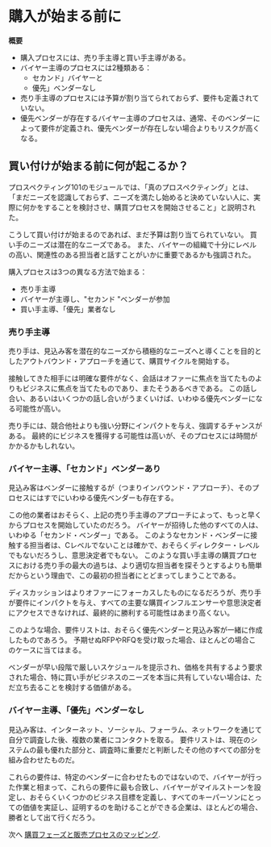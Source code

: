 # 購入が始まる前に

**概要**

* 購入プロセスには、売り手主導と買い手主導がある。
* バイヤー主導のプロセスには2種類ある：
  * セカンド」バイヤーと
  * 優先」ベンダーなし
* 売り手主導のプロセスには予算が割り当てられておらず、要件も定義されていない。
* 優先ベンダーが存在するバイヤー主導のプロセスは、通常、そのベンダーによって要件が定義され、優先ベンダーが存在しない場合よりもリスクが高くなる。

## 買い付けが始まる前に何が起こるか？

プロスペクティング101のモジュールでは、「真のプロスペクティング」とは、「まだニーズを認識しておらず、ニーズを満たし始めると決めていない人に、実際に何かをすることを検討させ、購買プロセスを開始させること」と説明された。

こうして買い付けが始まるのであれば、まだ予算は割り当てられていない。 買い手のニーズは潜在的なニーズである。 また、バイヤーの組織で十分にレベルの高い、関連性のある担当者と話すことがいかに重要であるかも強調された。

購入プロセスは3つの異なる方法で始まる：

* 売り手主導
* バイヤーが主導し、"セカンド "ベンダーが参加
* 買い手主導、「優先」業者なし

### 売り手主導

売り手は、見込み客を潜在的なニーズから積極的なニーズへと導くことを目的としたアウトバウンド・アプローチを通じて、購買サイクルを開始する。

接触してきた相手には明確な要件がなく、会話はオファーに焦点を当てたものよりもビジネスに焦点を当てたものであり、またそうあるべきである。 この話し合い、あるいはいくつかの話し合いがうまくいけば、いわゆる優先ベンダーになる可能性が高い。

売り手には、競合他社よりも強い分野にインパクトを与え、強調するチャンスがある。 最終的にビジネスを獲得する可能性は高いが、そのプロセスには時間がかかるかもしれない。

### バイヤー主導、「セカンド」ベンダーあり

見込み客はベンダーに接触するが（つまりインバウンド・アプローチ）、そのプロセスにはすでにいわゆる優先ベンダーも存在する。

この他の業者はおそらく、上記の売り手主導のアプローチによって、もっと早くからプロセスを開始していたのだろう。 バイヤーが招待した他のすべての人は、いわゆる「セカンド・ベンダー」である。 このようなセカンド・ベンダーに接触する担当者は、Cレベルでないことは確かで、おそらくディレクター・レベルでもないだろうし、意思決定者でもない。 このような買い手主導の購買プロセスにおける売り手の最大の過ちは、より適切な担当者を探そうとするよりも簡単だからという理由で、この最初の担当者にとどまってしまうことである。

ディスカッションはよりオファーにフォーカスしたものになるだろうが、売り手が要件にインパクトを与え、すべての主要な購買インフルエンサーや意思決定者にアクセスできなければ、最終的に勝利する可能性はあまり高くない。

このような場合、要件リストは、おそらく優先ベンダーと見込み客が一緒に作成したものであろう。 予期せぬRFPやRFQを受け取った場合、ほとんどの場合このケースに当てはまる。

ベンダーが早い段階で厳しいスケジュールを提示され、価格を共有するよう要求された場合、特に買い手がビジネスのニーズを本当に共有していない場合は、ただ立ち去ることを検討する価値がある。

### バイヤー主導、「優先」ベンダーなし

見込み客は、インターネット、ソーシャル、フォーラム、ネットワークを通じて自分で調査した後、複数の業者にコンタクトを取る。 要件リストは、現在のシステムの最も優れた部分と、調査時に重要だと判断したその他のすべての部分を組み合わせたものだ。

これらの要件は、特定のベンダーに合わせたものではないので、バイヤーが行った作業と相まって、これらの要件に最も合致し、バイヤーがマイルストーンを設定し、おそらくいくつかのビジネス目標を定義し、すべてのキーパーソンにとっての価値を実証し、証明するのを助けることができる企業は、ほとんどの場合、勝者として出て行くだろう。

次へ [購買フェーズと販売プロセスのマッピング](./mapping-buyer-sales-process.md).
